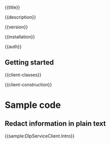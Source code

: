 {{title}}

{{description}}

{{version}}

{{installation}}

{{auth}}

## Getting started

{{client-classes}}

{{client-construction}}

# Sample code

## Redact information in plain text

{{sample:DlpServiceClient.Intro}}
